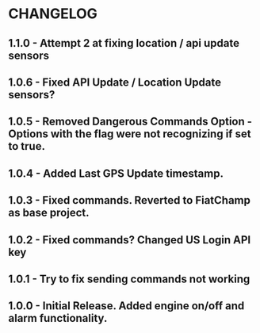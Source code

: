 # CHANGELOG
## 1.1.0 - Attempt 2 at fixing location / api update sensors
## 1.0.6 - Fixed API Update / Location Update sensors?
## 1.0.5 - Removed Dangerous Commands Option - Options with the flag were not recognizing if set to true.
## 1.0.4 - Added Last GPS Update timestamp.
## 1.0.3 - Fixed commands. Reverted to FiatChamp as base project. 
## 1.0.2 - Fixed commands? Changed US Login API key
## 1.0.1 - Try to fix sending commands not working
## 1.0.0 - Initial Release. Added engine on/off and alarm functionality. 


